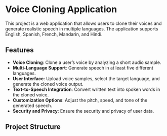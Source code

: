 # Voice Cloning Application

This project is a web application that allows users to clone their voices and generate realistic speech in multiple languages. The application supports English, Spanish, French, Mandarin, and Hindi.

## Features

- **Voice Cloning**: Clone a user’s voice by analyzing a short audio sample.
- **Multi-Language Support**: Generate speech in at least five different languages.
- **User Interface**: Upload voice samples, select the target language, and generate the cloned voice output.
- **Text-to-Speech Integration**: Convert written text into spoken words in the cloned voice.
- **Customization Options**: Adjust the pitch, speed, and tone of the generated speech.
- **Security and Privacy**: Ensure the security and privacy of user data.

## Project Structure

